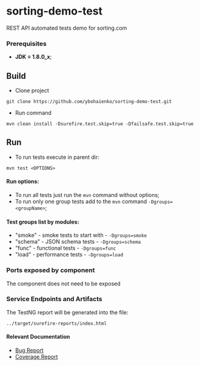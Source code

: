 # sorting-demo-test
 
REST API automated tests demo for sorting.com
 
### Prerequisites
* **JDK = 1.8.0_x**;

## Build
- Clone project
```
git clone https://github.com/ybohaienko/sorting-demo-test.git
```
- Run command
```
mvn clean install -Dsurefire.test.skip=true -Dfailsafe.test.skip=true 
```
 
## Run
- To run tests execute in parent dir:
 ```
 mvn test <OPTIONS>
 ```
#### Run options:
 - To run all tests just run the `mvn` command without options;
 - To run only one group tests add to the `mvn` command `-Dgroups=<groupName>`;
 
#### Test groups list by modules:
 - "smoke" - smoke tests to start with - `-Dgroups=smoke` 
 - "schema" - JSON schema tests - `-Dgroups=schema`
 - "func" - functional tests - `-Dgroups=func` 
 - "load" - performance tests - `-Dgroups=load`
 
### Ports exposed by component
The component does not need to be exposed
 
### Service Endpoints and Artifacts
The TestNG report will be generated into the file:
```
../target/surefire-reports/index.html
```
#### Relevant Documentation
- [Bug Report](./BUG_REPORT.md)
- [Coverage Report](./COVERAGE_REPORT.md)

